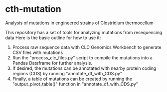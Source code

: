 # cth-mutation
Analysis of mutations in engineered strains of Clostridium thermocellum

This repository has a set of tools for analyzing mutations from resequencing data
Here is the basic outline for how to use it:
1. Process raw sequence data with CLC Genomics Workbench to generate CSV files with mutations
2. Run the "process_clc_files.py" script to compile the mutations into a Pandas Dataframe for further analysis.  
3. If desired, the mutations can be annotated with nearby protein coding regions (CDS) by running "annotate_df_with_CDS.py"
4. Finally, a table of mutations can be created by running the "output_pivot_table()" function in "annotate_df_with_CDS.py"

